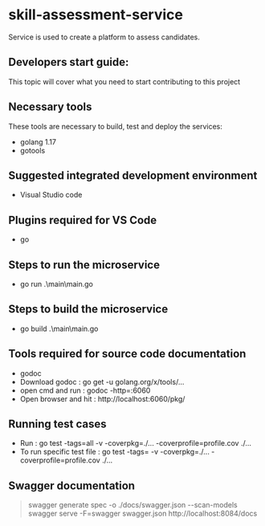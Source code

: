 # skill-assessment-service
Service is used to create a platform to assess candidates.

## Developers start guide:
This topic will cover what you need to start contributing to this project

## Necessary tools
These tools are necessary to build, test and deploy the services:
* golang 1.17
* gotools

## Suggested integrated development environment
* Visual Studio code

## Plugins required for VS Code
* go 

## Steps to run the microservice
* go run .\main\main.go

## Steps to build the microservice
* go build .\main\main.go

## Tools required for source code documentation
* godoc
* Download godoc : go get -u golang.org/x/tools/...
* open cmd and run : godoc -http=:6060
* Open browser and hit : http://localhost:6060/pkg/

## Running test cases
* Run : go test -tags=all  -v -coverpkg=./... -coverprofile=profile.cov ./...
* To run specific test file : go test -tags=<tag-name>  -v -coverpkg=./... -coverprofile=profile.cov ./...

## Swagger documentation
> swagger generate spec -o ./docs/swagger.json --scan-models
> swagger serve -F=swagger swagger.json
> http://localhost:8084/docs

